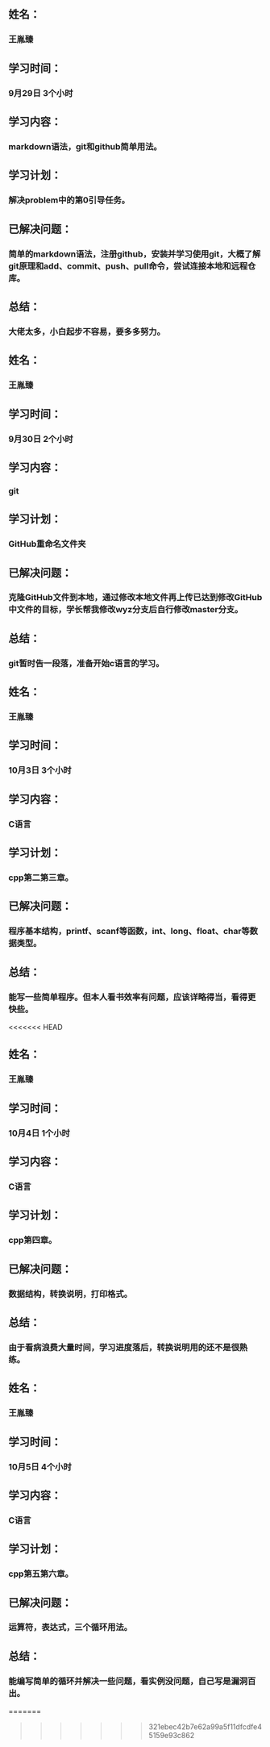 
## 姓名：
### 王胤臻
## 学习时间：
### 9月29日 3个小时
## 学习内容：
### markdown语法，git和github简单用法。
## 学习计划：
### 解决problem中的第0引导任务。
## 已解决问题：
### 简单的markdown语法，注册github，安装并学习使用git，大概了解git原理和add、commit、push、pull命令，尝试连接本地和远程仓库。
## 总结：
### 大佬太多，小白起步不容易，要多多努力。


## 姓名：
### 王胤臻
## 学习时间：
### 9月30日 2个小时
## 学习内容：
### git
## 学习计划：
### GitHub重命名文件夹
## 已解决问题：
### 克隆GitHub文件到本地，通过修改本地文件再上传已达到修改GitHub中文件的目标，学长帮我修改wyz分支后自行修改master分支。
## 总结：
### git暂时告一段落，准备开始c语言的学习。


## 姓名：
### 王胤臻
## 学习时间：
### 10月3日 3个小时
## 学习内容：
### C语言
## 学习计划：
### cpp第二第三章。
## 已解决问题：
### 程序基本结构，printf、scanf等函数，int、long、float、char等数据类型。
## 总结：
### 能写一些简单程序。但本人看书效率有问题，应该详略得当，看得更快些。

<<<<<<< HEAD

## 姓名：
### 王胤臻
## 学习时间：
### 10月4日 1个小时
## 学习内容：
### C语言
## 学习计划：
### cpp第四章。
## 已解决问题：
### 数据结构，转换说明，打印格式。
## 总结：
### 由于看病浪费大量时间，学习进度落后，转换说明用的还不是很熟练。


## 姓名：
### 王胤臻
## 学习时间：
### 10月5日 4个小时
## 学习内容：
### C语言
## 学习计划：
### cpp第五第六章。
## 已解决问题：
### 运算符，表达式，三个循环用法。
## 总结：
### 能编写简单的循环并解决一些问题，看实例没问题，自己写是漏洞百出。
=======
>>>>>>> 321ebec42b7e62a99a5f11dfcdfe45159e93c862
